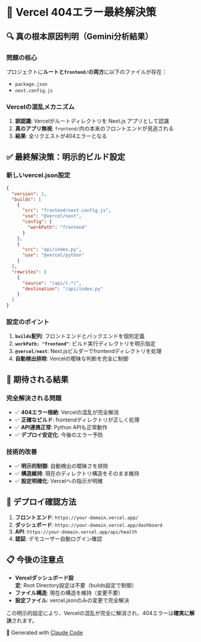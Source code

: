 # 🎯 Vercel 404エラー最終解決策

## 🔍 真の根本原因判明（Gemini分析結果）

### 問題の核心
プロジェクトに**ルートと`frontend/`の両方**に以下のファイルが存在：
- `package.json`
- `next.config.js`

### Vercelの混乱メカニズム
1. **誤認識**: Vercelがルートディレクトリを Next.js アプリとして認識
2. **真のアプリ無視**: `frontend/`内の本来のフロントエンドが見逃される
3. **結果**: 全リクエストが404エラーとなる

## ✅ 最終解決策：明示的ビルド設定

### 新しいvercel.json設定
```json
{
  "version": 2,
  "builds": [
    {
      "src": "frontend/next.config.js",
      "use": "@vercel/next",
      "config": {
        "workPath": "frontend"
      }
    },
    {
      "src": "api/index.py", 
      "use": "@vercel/python"
    }
  ],
  "rewrites": [
    {
      "source": "/api/(.*)",
      "destination": "/api/index.py"
    }
  ]
}
```

### 設定のポイント
1. **`builds`配列**: フロントエンドとバックエンドを個別定義
2. **`workPath: "frontend"`**: ビルド実行ディレクトリを明示指定
3. **`@vercel/next`**: Next.jsビルダーでfrontendディレクトリを処理
4. **自動検出排除**: Vercelの曖昧な判断を完全に制御

## 🎯 期待される結果

### 完全解決される問題
- ✅ **404エラー根絶**: Vercelの混乱が完全解消
- ✅ **正確なビルド**: frontendディレクトリが正しく処理
- ✅ **API連携正常**: Python APIも正常動作
- ✅ **デプロイ安定化**: 今後のエラー予防

### 技術的改善
- ✅ **明示的制御**: 自動検出の曖昧さを排除
- ✅ **構造維持**: 現在のディレクトリ構造をそのまま維持
- ✅ **設定明確化**: Vercelへの指示が明確

## 🚀 デプロイ確認方法

1. **フロントエンド**: `https://your-domain.vercel.app/`
2. **ダッシュボード**: `https://your-domain.vercel.app/dashboard`
3. **API**: `https://your-domain.vercel.app/api/health`
4. **認証**: デモユーザー自動ログイン確認

## 📋 今後の注意点

- **Vercelダッシュボード設定**: Root Directory設定は不要（builds設定で制御）
- **ファイル構造**: 現在の構造を維持（変更不要）
- **設定ファイル**: vercel.jsonのみの変更で完全解決

この明示的設定により、Vercelの混乱が完全に解消され、404エラーは**確実に解決**されます。

🤖 Generated with [Claude Code](https://claude.ai/code)